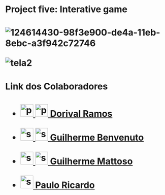 <h1> Project five: Interative game <h1>
 
![124614430-98f3e900-de4a-11eb-8ebc-a3f942c72746](https://user-images.githubusercontent.com/85652034/124772222-38c87a00-df12-11eb-8960-29d8f0559a5d.png)

![tela2](https://user-images.githubusercontent.com/85652034/124772272-45e56900-df12-11eb-8b9d-819e5f11ed25.png)
  
  <h1> Link dos Colaboradores <h1>
  
* <a href="https://github.com/DorivalRamos" target="_blank"> <img src="https://www.vectorlogo.zone/logos/github/github-tile.svg" alt="python" width="40" height="40"/> </a>  <a href="https://www.linkedin.com/in/dorival-ramos-millan-96a1a0147/" target="_blank"> <img src="https://www.vectorlogo.zone/logos/linkedin/linkedin-icon.svg" alt="python" width="40" height="40"/> </a>  [Dorival Ramos](https://github.com/DorivalRamos)
  
* <a href="https://github.com/guilbd" target="_blank"> <img src="https://www.vectorlogo.zone/logos/github/github-tile.svg" alt="spring" width="40" height="40"/> </a>      <a href="https://www.linkedin.com/in/guilherme-benvenuto-65967436/" target="_blank"> <img src="https://www.vectorlogo.zone/logos/linkedin/linkedin-icon.svg" alt="spring" width="40" height="40"/> </a>   [Guilherme Benvenuto](https://github.com/guilbd)

* <a href="https://github.com/mattosoguilherme" target="_blank"> <img src="https://www.vectorlogo.zone/logos/github/github-tile.svg" alt="spring" width="40" height="40"/> </a>  <a href="https://www.linkedin.com/in/guilherme-mattoso-4b654420b/" target="_blank"> <img src="https://www.vectorlogo.zone/logos/linkedin/linkedin-icon.svg" alt="spring" width="40" height="40"/> </a>   [Guilherme Mattoso](https://github.com/mattosoguilherme)
  
* <a href="https://github.com/prribeiro1" target="_blank"> <img src="https://www.vectorlogo.zone/logos/github/github-tile.svg" alt="spring" width="40" height="40"/> </a> [Paulo Ricardo](https://github.com/prribeiro1)
  

